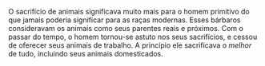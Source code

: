 ﻿O sacrifício de animais significava muito mais para o homem primitivo do que jamais poderia significar para as raças modernas. Esses bárbaros consideravam os animais como seus parentes reais e próximos. Com o passar do tempo, o homem tornou-se astuto nos seus sacrifícios, e cessou de oferecer seus animais de trabalho. A princípio ele sacrificava o *melhor* de tudo, incluindo seus animais domesticados.